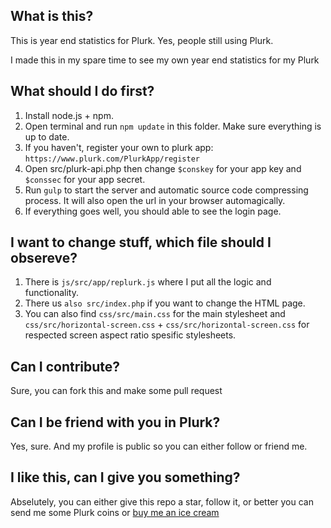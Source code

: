 ## What is this?

This is year end statistics for Plurk. Yes, people still using Plurk.

I made this in my spare time to see my own year end statistics for my Plurk

## What should I do first?

1. Install node.js + npm.
2. Open terminal and run `npm update` in this folder. Make sure everything is up to date.
3. If you haven't, register your own to plurk app: `https://www.plurk.com/PlurkApp/register`
4. Open src/plurk-api.php then change `$conskey` for your app key and  `$conssec` for your app secret.
5. Run `gulp` to start the server and automatic source code compressing process. It will also open the url in your browser automagically.
6. If everything goes well, you should able to see the login page.

## I want to change stuff, which file should I obsereve?

1. There is `js/src/app/replurk.js` where I put all the logic and functionality.
2. There us `also src/index.php` if you want to change the HTML page.
3. You can also find `css/src/main.css` for the main stylesheet and `css/src/horizontal-screen.css` + `css/src/horizontal-screen.css` for respected screen aspect ratio spesific stylesheets.

## Can I contribute?

Sure, you can fork this and make some pull request

## Can I be friend with you in Plurk?

Yes, sure. And my profile is public so you can either follow or friend me.

## I like this, can I give you something?

Abselutely, you can either give this repo a star, follow it, or better you can send me some Plurk coins or [buy me an ice cream](https://www.buymeacoffee.com/dwaan)